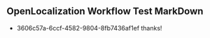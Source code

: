 ## OpenLocalization Workflow Test MarkDown
* 3606c57a-6ccf-4582-9804-8fb7436af1ef thanks!

<!--HONumber=Aug16_HO3-->


